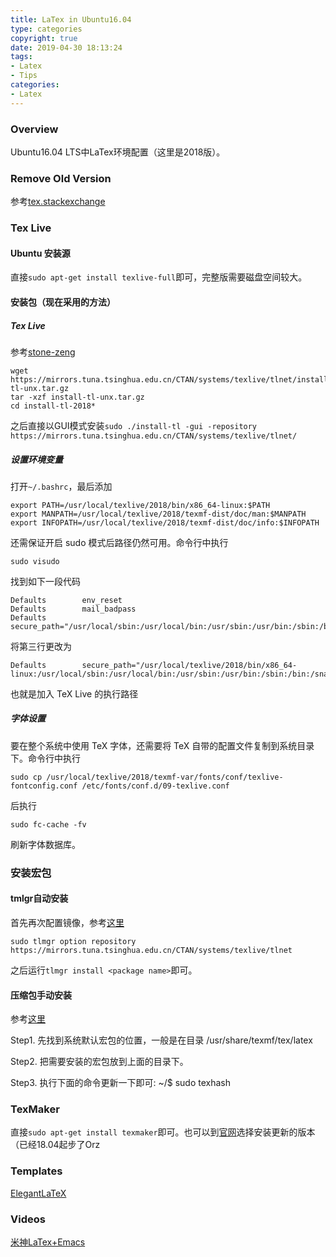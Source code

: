 ```yaml
---
title: LaTex in Ubuntu16.04
type: categories
copyright: true
date: 2019-04-30 18:13:24
tags:
- Latex
- Tips
categories:
- Latex
---
```


### Overview
Ubuntu16.04 LTS中LaTex环境配置（这里是2018版）。


### Remove Old Version

参考[tex.stackexchange](https://tex.stackexchange.com/questions/95483/how-to-remove-everything-related-to-tex-live-for-fresh-install-on-ubuntu)

### Tex Live

#### Ubuntu 安装源

直接`sudo apt-get install texlive-full`即可，完整版需要磁盘空间较大。

#### 安装包（现在采用的方法）


##### Tex Live
参考[stone-zeng](https://stone-zeng.github.io/2018-05-13-install-texlive-ubuntu/)

```
wget https://mirrors.tuna.tsinghua.edu.cn/CTAN/systems/texlive/tlnet/install-tl-unx.tar.gz
tar -xzf install-tl-unx.tar.gz
cd install-tl-2018*
```
之后直接以GUI模式安装`sudo ./install-tl -gui -repository https://mirrors.tuna.tsinghua.edu.cn/CTAN/systems/texlive/tlnet/`


##### 设置环境变量

打开`~/.bashrc`，最后添加
```
export PATH=/usr/local/texlive/2018/bin/x86_64-linux:$PATH
export MANPATH=/usr/local/texlive/2018/texmf-dist/doc/man:$MANPATH
export INFOPATH=/usr/local/texlive/2018/texmf-dist/doc/info:$INFOPATH

```

还需保证开启 sudo 模式后路径仍然可用。命令行中执行
```
sudo visudo
```

找到如下一段代码
```
Defaults        env_reset
Defaults        mail_badpass
Defaults        secure_path="/usr/local/sbin:/usr/local/bin:/usr/sbin:/usr/bin:/sbin:/bin:/snap/bin"
```
将第三行更改为
```
Defaults        secure_path="/usr/local/texlive/2018/bin/x86_64-linux:/usr/local/sbin:/usr/local/bin:/usr/sbin:/usr/bin:/sbin:/bin:/snap/bin"
```
也就是加入 TeX Live 的执行路径


##### 字体设置

要在整个系统中使用 TeX 字体，还需要将 TeX 自带的配置文件复制到系统目录下。命令行中执行
```
sudo cp /usr/local/texlive/2018/texmf-var/fonts/conf/texlive-fontconfig.conf /etc/fonts/conf.d/09-texlive.conf
```
后执行

```
sudo fc-cache -fv
```
刷新字体数据库。

### 安装宏包

#### tmlgr自动安装
首先再次配置镜像，参考[这里](https://tex.stackexchange.com/questions/145186/problem-with-updating-tlmgr-bad-hostname)
```
sudo tlmgr option repository https://mirrors.tuna.tsinghua.edu.cn/CTAN/systems/texlive/tlnet
```
之后运行`tlmgr install <package name>`即可。

#### 压缩包手动安装
参考[这里](https://github.com/hokein/Wiki/wiki/ubuntu%E4%B8%8B%E5%AE%8F%E5%8C%85latex%E5%AE%89%E8%A3%85)


Step1. 先找到系统默认宏包的位置，一般是在目录 /usr/share/texmf/tex/latex

Step2. 把需要安装的宏包放到上面的目录下。

Step3. 执行下面的命令更新一下即可: ~/$ sudo texhash


### TexMaker

直接`sudo apt-get install texmaker`即可。也可以到[官网](http://www.xm1math.net/texmaker/)选择安装更新的版本（已经18.04起步了Orz


### Templates

[ElegantLaTeX](https://github.com/ElegantLaTeX)


### Videos

[米神LaTex+Emacs](https://www.bilibili.com/video/av50392724?p=2)




